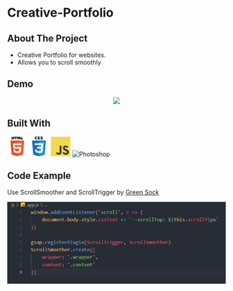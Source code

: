# Creative-Portfolio

## About The Project

- Creative Portfolio for websites.  
- Allows you to scroll smoothly     

## Demo

<p align="center">
<img src="https://github.com/RomanyanaSol/Creative-Portfolio/blob/main/Demo.gif" >
</p>

## Built With

<img src = 'https://raw.githubusercontent.com/devicons/devicon/master/icons/html5/html5-original-wordmark.svg' width="46" height="46" alt="HTML"/> <img src = 'https://raw.githubusercontent.com/devicons/devicon/master/icons/css3/css3-original-wordmark.svg' width="46" height="46" alt="CSS" /> <img src = 'https://raw.githubusercontent.com/devicons/devicon/master/icons/javascript/javascript-original.svg' width="46" height="46" alt="CSS" /> <img src="https://raw.githubusercontent.com/danielcranney/readme-generator/main/public/icons/skills/photoshop-colored.svg" width="46" height="46" alt="Photoshop" />

## Code Example

Use ScrollSmoother and ScrollTrigger by <a href = "https://greensock.com/scrollsmoother/">Green Sock</a>

<p align="center">
<img src="https://github.com/RomanyanaSol/Fairy-Forest/blob/main/ScrollSmoother.jpg" >
</p>
